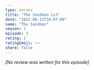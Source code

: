 ```yaml
---
type: series
title: "The Sandman 1x3"
date: "2022-08-13T18:07:09"
name: "The Sandman"
season: 1
episode: 3
rating: 2
ratingEmoji: ⭐️⭐️
share: false
---
```


*[No review was written for this episode]*
